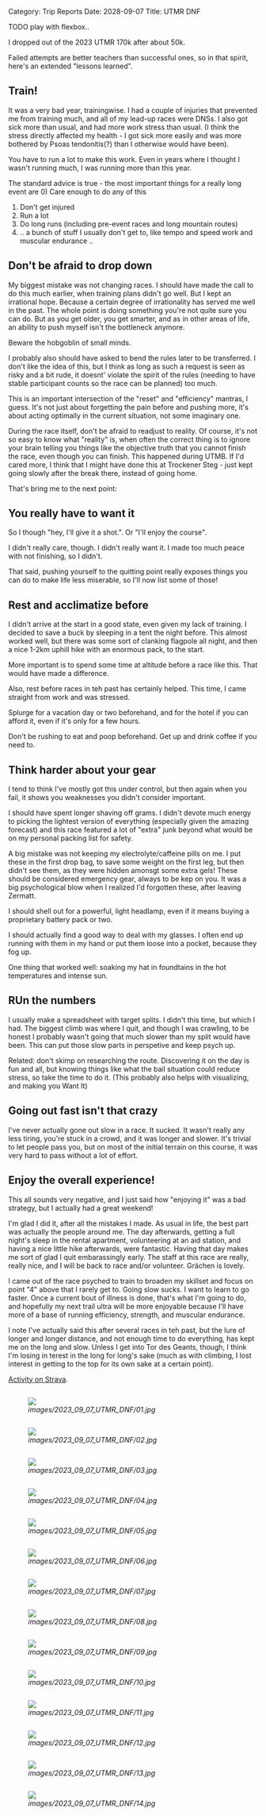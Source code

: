 Category: Trip Reports
Date: 2028-09-07
Title: UTMR DNF

TODO play with flexbox..
<head>
<style>
.grid-container {
    display: flex;
    flex-wrap: wrap;
}

.grid-figure {
	flex: 1 100px
}
</style>
</head>

I dropped out of the 2023 UTMR 170k after about 50k.

Failed attempts are better teachers than successful ones, so in that spirit, here's an extended "lessons learned".

## Train!

It was a very bad year, trainingwise. I had a couple of injuries that prevented me from training much, and all of my lead-up races were DNSs. I also got sick more than usual, and had more work stress than usual. (I think the stress directly affected my health - I got sick more easily and was more bothered by Psoas tendonitis(?) than I otherwise would have been).

You have to run a lot to make this work. Even in years where I thought I wasn't running much,
I was running more than this year.


The standard advice is true - the most important things for a really long event are
0) Care enough to do any of this
1) Don't get injured
2) Run a lot
3) Do long runs (including pre-event races and long mountain routes)
4) .. a bunch of stuff I usually don't get to, like tempo and speed work and muscular endurance ..



## Don't be afraid to drop down

My biggest mistake was not changing races. I should have made the call to do this much earlier, when training plans didn't go well. But I kept an irrational hope. Because a certain degree of irrationality has served me well in the past. The whole point is doing something you're not quite sure you can do. But as you get older, you get smarter, and as in other areas of life, an ability to push myself isn't the bottleneck anymore.

Beware the hobgoblin of small minds.

I probably also should have asked to bend the rules later to be transferred. I don't like the idea of this, but I think as long as such a request is seen as risky and a bit rude, it doesnt' violate the spirit of the rules (needing to have stable participant counts so the race can be planned) too much.


This is an important intersection of the "reset"  and "efficiency" mantras, I guess. It's not just about forgetting the pain before and pushing more, it's about acting optimally in the current situation, not some imaginary one.

During the race itself, don't be afraid to readjust to reality. Of course, it's not so easy to know what "reality" is, when often the correct thing is to ignore your brain telling you things like the objective truth that you cannot finish the race, even though you can finish.
This happened during UTMB. If I'd cared more, I think that I might have done this at Trockener Steg - just kept going slowly after the break there, instead of going home.

That's bring me to the next point:


## You really have to want it


So I though "hey, I'll give it a shot.". Or "I'll enjoy the course".

I didn't really care, though. I didn't really want it.
I made too much peace with not finishing, so I didn't.

That said, pushing yourself to the quitting point really exposes things you can do
to make life less miserable, so I'll now list some of those!

## Rest and acclimatize before

I didn't arrive at the start in a good state, even given my lack of training. I decided to save a buck by sleeping in a tent the night before. This almost worked well, but there was some sort of clanking flagpole all night, and then a nice 1-2km uphill hike with an enormous pack, to the start.

More important is to spend some time at altitude before a race like this. That would have made a difference.

Also, rest before races in teh past has certainly helped. This time, I came straight from work and was stressed.

Splurge for a vacation day or two beforehand, and for the hotel if you can afford it, even if it's only for a few hours.

Don't be rushing to eat and poop beforehand. Get up and drink coffee if you need to.

## Think harder about your gear

I tend to think I've mostly got this under control, but then again when you fail, it shows you weaknesses you didn't consider important.

I should have spent longer shaving off grams. I didn't devote much energy to picking the lightest version of everything (especially given the amazing forecast) and this race featured a lot of "extra" junk beyond what would be on my personal packing list for safety.

A big mistake was not keeping my electrolyte/caffeine pills on me. I put these in the first drop bag, to save some weight on the first leg, but then didn't see them, as they were hidden amonsgt some extra gels! These should be considered emergency gear, always to be kep on you. It was a big psychological blow when I realized I'd forgotten these, after leaving Zermatt.

I should shell out for a powerful, light headlamp, even if it means buying a proprietary battery pack or two.

I should actually find a good way to deal with my glasses. I often end up running with them in my hand or put them loose into a pocket, because they fog up.

One thing that worked well: soaking my hat in foundtains in the hot temperatures and intense sun.


## RUn the numbers

I usually make a spreadsheet with target splits. I didn't this time, but which I had. The biggest climb was where I quit, and though I was crawling, to be honest I probably wasn't going that much slower than my split would have been. This can put those slow parts in perspetive and keep psych up.


Related: don't skimp on researching the route. Discovering it on the day is fun and all, but knowing things like what the bail situation could reduce stress, so take the time to do it. (This probably also helps with visualizing, and making you Want It)



## Going out fast isn't that crazy

I've never actually gone out slow in a race. It sucked. It wasn't really any less tiring, you're stuck in a crowd, and it was longer and slower.
It's trivial to let people pass you, but on most of the initial terrain on this course, it was very hard to pass without a lot of effort.

## Enjoy the overall experience!

This all sounds very negative, and I just said how "enjoying it" was a bad strategy, but I actually had a great weekend!

I'm glad I did it, after all the mistakes I made. As usual in life, the best part was actually the people
around me.
The day afterwards, getting a full night's sleep in the rental apartment, volunteering at an aid station, and having a nice little hike afterwards,
were fantastic. Having that day makes me sort of glad I quit embarassingly early.
The staff at this race are really, really nice, and I will be back to race and/or volunteer.
Grächen is lovely.

I came out of the race psyched to train to broaden my skillset and focus on point "4" above that I rarely get to.
Going slow sucks. I want to learn to go faster.
Once a current bout of illness is done, that's what I'm going to do, and hopefully my next trail ultra will
be more enjoyable because I'll have more of a base of running efficiency, strength, and muscular endurance.

I note I've actually said this after several races in teh past, but the lure of longer and longer distance, and
not enough time to do everything, has kept me on the long and slow. Unless I get into Tor des Geants, though,
I think I'm losing in terest in the long for long's sake (much as with climbing, I lost interest in getting to the top
for its own sake at a certain point).

<a href="https://www.strava.com/activities/9802449880">Activity on Strava</a>.

<div class="grid-container">
<figure class="grid-figure">
<a href="images/2023_09_07_UTMR_DNF/01.jpg">
<img src="images/2023_09_07_UTMR_DNF/small/01.jpg" />
</a>
<figcaption><em>images/2023_09_07_UTMR_DNF/01.jpg</em></figcaption>
</figure>
<figure class="grid-figure">
<a href="images/2023_09_07_UTMR_DNF/02.jpg">
<img src="images/2023_09_07_UTMR_DNF/small/02.jpg" />
</a>
<figcaption><em>images/2023_09_07_UTMR_DNF/02.jpg</em></figcaption>
</figure>
<figure class="grid-figure">
<a href="images/2023_09_07_UTMR_DNF/03.jpg">
<img src="images/2023_09_07_UTMR_DNF/small/03.jpg" />
</a>
<figcaption><em>images/2023_09_07_UTMR_DNF/03.jpg</em></figcaption>
</figure>
<figure class="grid-figure">
<a href="images/2023_09_07_UTMR_DNF/04.jpg">
<img src="images/2023_09_07_UTMR_DNF/small/04.jpg" />
</a>
<figcaption><em>images/2023_09_07_UTMR_DNF/04.jpg</em></figcaption>
</figure>
<figure class="grid-figure">
<a href="images/2023_09_07_UTMR_DNF/05.jpg">
<img src="images/2023_09_07_UTMR_DNF/small/05.jpg" />
</a>
<figcaption><em>images/2023_09_07_UTMR_DNF/05.jpg</em></figcaption>
</figure>
<figure class="grid-figure">
<a href="images/2023_09_07_UTMR_DNF/06.jpg">
<img src="images/2023_09_07_UTMR_DNF/small/06.jpg" />
</a>
<figcaption><em>images/2023_09_07_UTMR_DNF/06.jpg</em></figcaption>
</figure>
<figure class="grid-figure">
<a href="images/2023_09_07_UTMR_DNF/07.jpg">
<img src="images/2023_09_07_UTMR_DNF/small/07.jpg" />
</a>
<figcaption><em>images/2023_09_07_UTMR_DNF/07.jpg</em></figcaption>
</figure>
<figure class="grid-figure">
<a href="images/2023_09_07_UTMR_DNF/08.jpg">
<img src="images/2023_09_07_UTMR_DNF/small/08.jpg" />
</a>
<figcaption><em>images/2023_09_07_UTMR_DNF/08.jpg</em></figcaption>
</figure>
<figure class="grid-figure">
<a href="images/2023_09_07_UTMR_DNF/09.jpg">
<img src="images/2023_09_07_UTMR_DNF/small/09.jpg" />
</a>
<figcaption><em>images/2023_09_07_UTMR_DNF/09.jpg</em></figcaption>
</figure>
<figure class="grid-figure">
<a href="images/2023_09_07_UTMR_DNF/10.jpg">
<img src="images/2023_09_07_UTMR_DNF/small/10.jpg" />
</a>
<figcaption><em>images/2023_09_07_UTMR_DNF/10.jpg</em></figcaption>
</figure>
<figure class="grid-figure">
<a href="images/2023_09_07_UTMR_DNF/11.jpg">
<img src="images/2023_09_07_UTMR_DNF/small/11.jpg" />
</a>
<figcaption><em>images/2023_09_07_UTMR_DNF/11.jpg</em></figcaption>
</figure>
<figure class="grid-figure">
<a href="images/2023_09_07_UTMR_DNF/12.jpg">
<img src="images/2023_09_07_UTMR_DNF/small/12.jpg" />
</a>
<figcaption><em>images/2023_09_07_UTMR_DNF/12.jpg</em></figcaption>
</figure>
<figure class="grid-figure">
<a href="images/2023_09_07_UTMR_DNF/13.jpg">
<img src="images/2023_09_07_UTMR_DNF/small/13.jpg" />
</a>
<figcaption><em>images/2023_09_07_UTMR_DNF/13.jpg</em></figcaption>
</figure>
<figure class="grid-figure">
<a href="images/2023_09_07_UTMR_DNF/14.jpg">
<img src="images/2023_09_07_UTMR_DNF/small/14.jpg" />
</a>
<figcaption><em>images/2023_09_07_UTMR_DNF/14.jpg</em></figcaption>
</figure>
</div>

